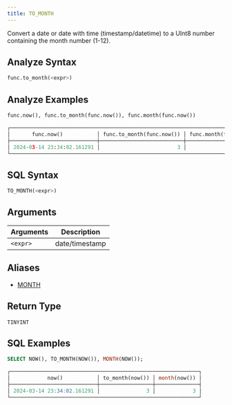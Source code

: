 ```yaml
---
title: TO_MONTH
---
```


Convert a date or date with time (timestamp/datetime) to a UInt8 number containing the month number (1-12).

## Analyze Syntax

```python
func.to_month(<expr>)
```

## Analyze Examples

```python
func.now(), func.to_month(func.now()), func.month(func.now())

┌─────────────────────────────────────────────────────────────────────────────────┐
│       func.now()           │ func.to_month(func.now()) │ func.month(func.now()) │
├────────────────────────────┼───────────────────────────┼────────────────────────┤
│ 2024-03-14 23:34:02.161291 │                         3 │                      3 │
└─────────────────────────────────────────────────────────────────────────────────┘
```

## SQL Syntax

```sql
TO_MONTH(<expr>)
```

## Arguments

| Arguments | Description    |
|-----------|----------------|
| `<expr>`  | date/timestamp |

## Aliases

- [MONTH](month)

## Return Type

 `TINYINT`

## SQL Examples

```sql
SELECT NOW(), TO_MONTH(NOW()), MONTH(NOW());

┌─────────────────────────────────────────────────────────────┐
│            now()           │ to_month(now()) │ month(now()) │
├────────────────────────────┼─────────────────┼──────────────┤
│ 2024-03-14 23:34:02.161291 │               3 │            3 │
└─────────────────────────────────────────────────────────────┘
```
